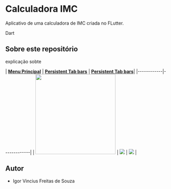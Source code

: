 # Calculadora IMC
Aplicativo de uma calculadora de IMC criada no FLutter.

Dart
## Sobre este repositório
explicação sobte  


| [**Menu Principal**](https://medium.com/@diegoveloper/flutter-fetching-parsing-json-data-c019ddddaa34)      | [**Persistent Tab bars**](https://medium.com/@diegoveloper/flutter-persistent-tab-bars-a26220d322bc)     |   [**Persistent Tab bars**](https://medium.com/@diegoveloper/flutter-persistent-tab-bars-a26220d322bc)|
|------------|-------------| 
|  <img src="https://cdn-images-1.medium.com/max/1600/1*KJKHYTFubWr2vamVczhQ_Q.gif" width="250"> |  <img src="https://cdn-images-1.medium.com/max/1600/1*s0gi3k5upbW-o88cgW61gg.gif"> |    <img src="https://cdn-images-1.medium.com/max/1600/1*s0gi3k5upbW-o88cgW61gg.gif"> |  



## Autor

* Igor Vincius Freitas de Souza
